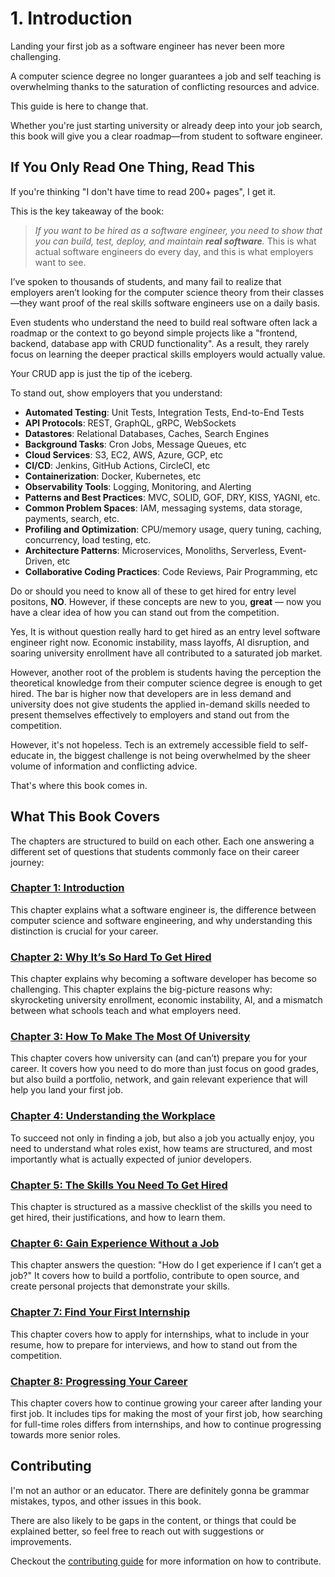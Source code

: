 # 1. Introduction

Landing your first job as a software engineer has never been more challenging.

A computer science degree no longer guarantees a job and self teaching is overwhelming thanks to the saturation of conflicting resources and advice.

This guide is here to change that.

Whether you're just starting university or already deep into your job search, this book will give you a clear roadmap—from student to software engineer.

## If You Only Read One Thing, Read This

If you're thinking "I don't have time to read 200+ pages", I get it.

This is the key takeaway of the book:

> _If you want to be hired as a software engineer, you need to show that you can build, test, deploy, and maintain **real software**._ This is what actual software engineers do every day, and this is what employers want to see.

I’ve spoken to thousands of students, and many fail to realize that employers aren’t looking for the computer science theory from their classes—they want proof of the real skills software engineers use on a daily basis.

Even students who understand the need to build real software often lack a roadmap or the context to go beyond simple projects like a "frontend, backend, database app with CRUD functionality". As a result, they rarely focus on learning the deeper practical skills employers would actually value.

Your CRUD app is just the tip of the iceberg.

To stand out, show employers that you understand:

- **Automated Testing**: Unit Tests, Integration Tests, End-to-End Tests
- **API Protocols**: REST, GraphQL, gRPC, WebSockets
- **Datastores**: Relational Databases, Caches, Search Engines
- **Background Tasks**: Cron Jobs, Message Queues, etc
- **Cloud Services**: S3, EC2, AWS, Azure, GCP, etc
- **CI/CD**: Jenkins, GitHub Actions, CircleCI, etc
- **Containerization**: Docker, Kubernetes, etc
- **Observability Tools**: Logging, Monitoring, and Alerting
- **Patterns and Best Practices**: MVC, SOLID, GOF, DRY, KISS, YAGNI, etc.
- **Common Problem Spaces**: IAM, messaging systems, data storage, payments, search, etc.
- **Profiling and Optimization**: CPU/memory usage, query tuning, caching, concurrency, load testing, etc.
- **Architecture Patterns**: Microservices, Monoliths, Serverless, Event-Driven, etc
- **Collaborative Coding Practices**: Code Reviews, Pair Programming, etc

Do or should you need to know all of these to get hired for entry level positons, **NO**. However, if these concepts are new to you, **great** — now you have a clear idea of how you can stand out from the competition.

Yes, It is without question really hard to get hired as an entry level software engineer right now. Economic instability, mass layoffs, AI disruption, and soaring university enrollment have all contributed to a saturated job market.

However, another root of the problem is students having the perception the theoretical knowledge from their computer science degree is enough to get hired. The bar is higher now that developers are in less demand and university does not give students the applied in-demand skills needed to present themselves effectively to employers and stand out from the competition.

However, it's not hopeless. Tech is an extremely accessible field to self-educate in, the biggest challenge is not being overwhelmed by the sheer volume of information and conflicting advice.

That's where this book comes in.

## What This Book Covers

The chapters are structured to build on each other. Each one answering a different set of questions that students commonly face on their career journey:

### [Chapter 1: Introduction](./index.md)

This chapter explains what a software engineer is, the difference between computer science and software engineering, and why understanding this distinction is crucial for your career.

### [Chapter 2: Why It’s So Hard To Get Hired](../2-landscape-of-tech-employment/index.md)

This chapter explains why becoming a software developer has become so challenging. This chapter explains the big-picture reasons why: skyrocketing university enrollment, economic instability, AI, and a mismatch between what schools teach and what employers need.

### [Chapter 3: How To Make The Most Of University](../3-maximizing-university-experience/index.md)

This chapter covers how university can (and can’t) prepare you for your career. It covers how you need to do more than just focus on good grades, but also build a portfolio, network, and gain relevant experience that will help you land your first job.

### [Chapter 4: Understanding the Workplace](../4-understanding-the-tech-industry/index.md)

To succeed not only in finding a job, but also a job you actually enjoy, you need to understand what roles exist, how teams are structured, and most importantly what is actually expected of junior developers.

### [Chapter 5: The Skills You Need To Get Hired](../5-technical-skill-roadmap/index.md)

This chapter is structured as a massive checklist of the skills you need to get hired, their justifications, and how to learn them.

### [Chapter 6: Gain Experience Without a Job](../6-gaining-experience-without-formal-employment/index.md)

This chapter answers the question: "How do I get experience if I can’t get a job?" It covers how to build a portfolio, contribute to open source, and create personal projects that demonstrate your skills.

### [Chapter 7: Find Your First Internship](../7-find-your-first-internship/index.md)

This chapter covers how to apply for internships, what to include in your resume, how to prepare for interviews, and how to stand out from the competition.

### [Chapter 8: Progressing Your Career](../8-progressing-your-career/index.md)

This chapter covers how to continue growing your career after landing your first job. It includes tips for making the most of your first job, how searching for full-time roles differs from internships, and how to continue progressing towards more senior roles.

## Contributing

I'm not an author or an educator. There are definitely gonna be grammar mistakes, typos, and other issues in this book.

There are also likely to be gaps in the content, or things that could be explained better, so feel free to reach out with suggestions or improvements.

Checkout the [contributing guide](https://github.com/student-to-software-engineer/student-to-software-engineer?tab=readme-ov-file#contributing) for more information on how to contribute.
